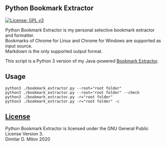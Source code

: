 Python Bookmark Extractor
--------------------------------------------------------------------------------
[![License: GPL v3](https://img.shields.io/badge/License-GPL%20v3-blue.svg)](./LICENSE.md)

Python Bookmark Extractor is my personal selective bookmark extractor and formatter.  
Bookmarks of Chrome for Linux and Chrome for Windows are supported as input source.  
Markdown is the only supported output format.  
  
This script is a Python 3 version of my Java-powered [Bookmark Extractor](https://github.com/ddmitov/bookmark-extractor).  

## Usage
```
python3 ./bookmark_extractor.py --root="root folder"  
python3 ./bookmark_extractor.py --root="root folder" --check  
python3 ./bookmark_extractor.py -r="root folder"  
python3 ./bookmark_extractor.py -r="root folder" -c  
```

## [License](./LICENSE.md)
Python Bookmark Extractor is licensed under the GNU General Public License Version 3.  
Dimitar D. Mitov 2020  

